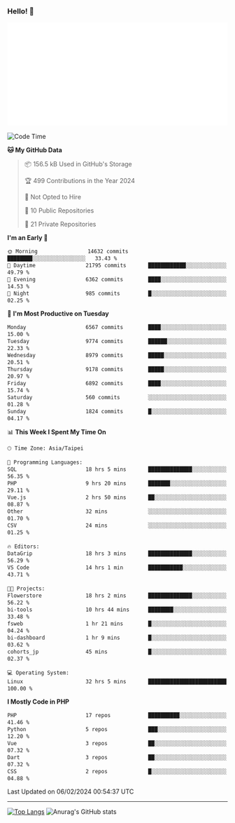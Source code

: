 ### Hello! 👋

![Metrics](/metrics.classic.svg)

<!--START_SECTION:waka-->
![Code Time](http://img.shields.io/badge/Code%20Time-1%2C118%20hrs%2028%20mins-blue)

**🐱 My GitHub Data** 

> 📦 156.5 kB Used in GitHub's Storage 
 > 
> 🏆 499 Contributions in the Year 2024
 > 
> 🚫 Not Opted to Hire
 > 
> 📜 10 Public Repositories 
 > 
> 🔑 21 Private Repositories 
 > 
**I'm an Early 🐤** 

```text
🌞 Morning                14632 commits       ████████░░░░░░░░░░░░░░░░░   33.43 % 
🌆 Daytime                21795 commits       ████████████░░░░░░░░░░░░░   49.79 % 
🌃 Evening                6362 commits        ████░░░░░░░░░░░░░░░░░░░░░   14.53 % 
🌙 Night                  985 commits         █░░░░░░░░░░░░░░░░░░░░░░░░   02.25 % 
```
📅 **I'm Most Productive on Tuesday** 

```text
Monday                   6567 commits        ████░░░░░░░░░░░░░░░░░░░░░   15.00 % 
Tuesday                  9774 commits        ██████░░░░░░░░░░░░░░░░░░░   22.33 % 
Wednesday                8979 commits        █████░░░░░░░░░░░░░░░░░░░░   20.51 % 
Thursday                 9178 commits        █████░░░░░░░░░░░░░░░░░░░░   20.97 % 
Friday                   6892 commits        ████░░░░░░░░░░░░░░░░░░░░░   15.74 % 
Saturday                 560 commits         ░░░░░░░░░░░░░░░░░░░░░░░░░   01.28 % 
Sunday                   1824 commits        █░░░░░░░░░░░░░░░░░░░░░░░░   04.17 % 
```


📊 **This Week I Spent My Time On** 

```text
🕑︎ Time Zone: Asia/Taipei

💬 Programming Languages: 
SQL                      18 hrs 5 mins       ██████████████░░░░░░░░░░░   56.35 % 
PHP                      9 hrs 20 mins       ███████░░░░░░░░░░░░░░░░░░   29.11 % 
Vue.js                   2 hrs 50 mins       ██░░░░░░░░░░░░░░░░░░░░░░░   08.87 % 
Other                    32 mins             ░░░░░░░░░░░░░░░░░░░░░░░░░   01.70 % 
CSV                      24 mins             ░░░░░░░░░░░░░░░░░░░░░░░░░   01.25 % 

🔥 Editors: 
DataGrip                 18 hrs 3 mins       ██████████████░░░░░░░░░░░   56.29 % 
VS Code                  14 hrs 1 min        ███████████░░░░░░░░░░░░░░   43.71 % 

🐱‍💻 Projects: 
Flowerstore              18 hrs 2 mins       ██████████████░░░░░░░░░░░   56.22 % 
bi-tools                 10 hrs 44 mins      ████████░░░░░░░░░░░░░░░░░   33.48 % 
fsweb                    1 hr 21 mins        █░░░░░░░░░░░░░░░░░░░░░░░░   04.24 % 
bi-dashboard             1 hr 9 mins         █░░░░░░░░░░░░░░░░░░░░░░░░   03.62 % 
cohorts_jp               45 mins             █░░░░░░░░░░░░░░░░░░░░░░░░   02.37 % 

💻 Operating System: 
Linux                    32 hrs 5 mins       █████████████████████████   100.00 % 
```

**I Mostly Code in PHP** 

```text
PHP                      17 repos            ██████████░░░░░░░░░░░░░░░   41.46 % 
Python                   5 repos             ███░░░░░░░░░░░░░░░░░░░░░░   12.20 % 
Vue                      3 repos             ██░░░░░░░░░░░░░░░░░░░░░░░   07.32 % 
Dart                     3 repos             ██░░░░░░░░░░░░░░░░░░░░░░░   07.32 % 
CSS                      2 repos             █░░░░░░░░░░░░░░░░░░░░░░░░   04.88 % 
```




 Last Updated on 06/02/2024 00:54:37 UTC
<!--END_SECTION:waka-->

<hr>

<span style="display:inline-block">[![Top Langs](https://github-readme-stats.vercel.app/api/top-langs/?username=maureendadap&layout=compact&theme=transparent)](https://github.com/anuraghazra/github-readme-stats)</span>
<span style="display:inline-block">![Anurag's GitHub stats](https://github-readme-stats.vercel.app/api?username=maureendadap&show_icons=true&theme=transparent&count_private=true)</span>

<!--
**MaureenDadap/maureendadap** is a ✨ _special_ ✨ repository because its `README.md` (this file) appears on your GitHub profile.

Here are some ideas to get you started:

- 🔭 I’m currently working on ...
- 🌱 I’m currently learning ...
- 👯 I’m looking to collaborate on ...
- 🤔 I’m looking for help with ...
- 💬 Ask me about ...
- 📫 How to reach me: ...
- 😄 Pronouns: ...
- ⚡ Fun fact: ...
-->
